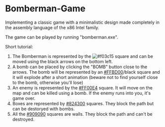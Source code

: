 # Bomberman-Game
Implementing a classic game with a minimalistic design made completely in the assembly language of the x86 Intel family.

The game can be played by running "bomberman.exe".

Short tutorial:

1. The Bomberman is represented by the ![#f03c15](red) square and can be moved using the black arrows on the bottom left.
2. A bomb can be placed by clicking the "BOMB" button close to the arrows. The bomb will be represented by an [#FFBD00](orange)/black square
and it will explode after a short animation (beware not to find yourself close to the bomb, otherwise you'll lose)
3. An enemy is represented by the [#FF00E4](pink) square. It will move on the map and can be killed using a bomb.
If the enemy runs into you, it's game over.
4. Boxes are represented by [#824300](brown) squares. They block the path but can be destoryed with bombs.
5. All the [#909090](grey) squares are walls. They block the path and can't be destroyed.
